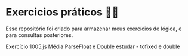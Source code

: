 # Exercicios práticos :woman_student:

Esse repositório foi criado para armazenar meus exercícios de lógica, e para consultas posteriores.

Exercício 1005.js
Média ParseFloat e Double
estudar - tofixed e double
